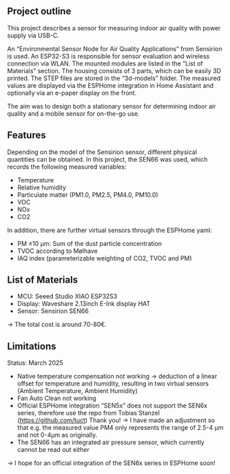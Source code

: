 ## Project outline
This project describes a sensor for measuring indoor air quality with power supply via USB-C.

An “Environmental Sensor Node for Air Quality Applications” from Sensirion is used. An ESP32-S3 is responsible for sensor evaluation and wireless connection via WLAN. The mounted modules are listed in the “List of Materials” section.
The housing consists of 3 parts, which can be easily 3D printed. The STEP files are stored in the “3d-models” folder.
The measured values are displayed via the ESPHome integration in Home Assistant and optionally via an e-paper display on the front.

The aim was to design both a stationary sensor for determining indoor air quality and a mobile sensor for on-the-go use.

## Features
Depending on the model of the Sensirion sensor, different physical quantities can be obtained.
In this project, the SEN66 was used, which records the following measured variables:
- Temperature
- Relative humidity
- Particulate matter (PM1.0, PM2.5, PM4.0, PM10.0)
- VOC
- NOx
- CO2

In addition, there are further virtual sensors through the ESPHome yaml:
- PM ≤10 µm: Sum of the dust particle concentration
- TVOC according to Mølhave
- IAQ index (parameterizable weighting of CO2, TVOC and PM)

## List of Materials
- MCU:      Seeed Studio XIAO ESP32S3
- Display:  Waveshare 2.13inch E-Ink display HAT
- Sensor:   Sensirion SEN66

-> The total cost is around 70-80€.

## Limitations
Status: March 2025
- Native temperature compensation not working -> deduction of a linear offset for temperature and humidity, resulting in two virtual sensors (Ambient Temperature, Ambient Humidity)
- Fan Auto Clean not working
- Official ESPHome integration “SEN5x” does not support the SEN6x series, therefore use the repo from Tobias Stanzel (https://github.com/tuct) Thank you!
-> I have made an adjustment so that e.g. the measured value PM4 only represents the range of 2.5-4 µm and not 0-4µm as originally.
- The SEN66 has an integrated air pressure sensor, which currently cannot be read out either

-> I hope for an official integration of the SEN6x series in ESPHome soon!